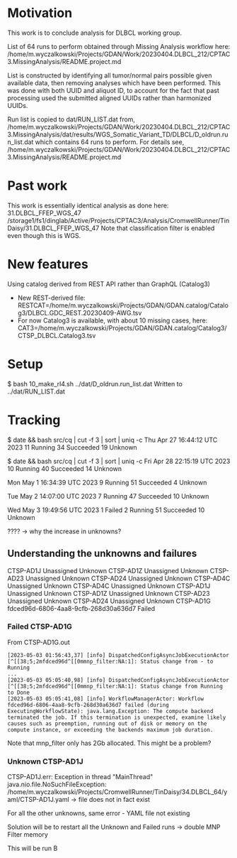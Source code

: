 # Motivation

This work is to conclude analysis for DLBCL working group.

List of 64 runs to perform obtained through Missing Analysis workflow here:
    /home/m.wyczalkowski/Projects/GDAN/Work/20230404.DLBCL_212/CPTAC3.MissingAnalysis/README.project.md

List is constructed by identifying all tumor/normal pairs possible given available data, then removing analyses which have been
performed.  This was done with both UUID and aliquot ID, to account for the fact that past processing used the submitted aligned UUIDs rather
than harmonized UUIDs.

Run list is copied to dat/RUN_LIST.dat from,
    /home/m.wyczalkowski/Projects/GDAN/Work/20230404.DLBCL_212/CPTAC3.MissingAnalysis/dat/results/WGS_Somatic_Variant_TD/DLBCL/D_oldrun.run_list.dat
which contains 64 runs to perform.  For details see,
    /home/m.wyczalkowski/Projects/GDAN/Work/20230404.DLBCL_212/CPTAC3.MissingAnalysis/README.project.md

# Past work

This work is essentially identical analysis as done here: 31.DLBCL_FFEP_WGS_47
/storage1/fs1/dinglab/Active/Projects/CPTAC3/Analysis/CromwellRunner/TinDaisy/31.DLBCL_FFEP_WGS_47
Note that classification filter is enabled even though this is WGS.

# New features


Using catalog derived from REST API rather than GraphQL (Catalog3)
  * New REST-derived file:
    RESTCAT=/home/m.wyczalkowski/Projects/GDAN/GDAN.catalog/Catalog3/DLBCL.GDC_REST.20230409-AWG.tsv
  * For now Catalog3 is available, with about 10 missing cases, here:
    CAT3=/home/m.wyczalkowski/Projects/GDAN/GDAN.catalog/Catalog3/CTSP_DLBCL.Catalog3.tsv


# Setup

$ bash 10_make_rl4.sh ../dat/D_oldrun.run_list.dat
Written to ../dat/RUN_LIST.dat

# Tracking

$ date && bash src/cq | cut -f 3 | sort | uniq -c
Thu Apr 27 16:44:12 UTC 2023
     11 Running
     34 Succeeded
     19 Unknown

$ date && bash src/cq | cut -f 3 | sort | uniq -c
Fri Apr 28 22:15:19 UTC 2023
     10 Running
     40 Succeeded
     14 Unknown

Mon May  1 16:34:39 UTC 2023
      9 Running
     51 Succeeded
      4 Unknown

Tue May  2 14:07:00 UTC 2023
      7 Running
     47 Succeeded
     10 Unknown

Wed May  3 19:49:56 UTC 2023
      1 Failed
      2 Running
     51 Succeeded
     10 Unknown

???? -> why the increase in unknowns?

## Understanding the unknowns and failures
CTSP-AD1J	Unassigned	Unknown
CTSP-AD1Z	Unassigned	Unknown
CTSP-AD23	Unassigned	Unknown
CTSP-AD24	Unassigned	Unknown
CTSP-AD4C	Unassigned	Unknown
CTSP-AD4C	Unassigned	Unknown
CTSP-AD1J	Unassigned	Unknown
CTSP-AD1Z	Unassigned	Unknown
CTSP-AD23	Unassigned	Unknown
CTSP-AD24	Unassigned	Unknown
CTSP-AD1G   fdced96d-6806-4aa8-9cfb-268d30a636d7    Failed

### Failed CTSP-AD1G
From CTSP-AD1G.out
```
[2023-05-03 01:56:43,37] [info] DispatchedConfigAsyncJobExecutionActor [^[[38;5;2mfdced96d^[[0mmnp_filter:NA:1]: Status change from - to Running
...
[2023-05-03 05:05:40,98] [info] DispatchedConfigAsyncJobExecutionActor [^[[38;5;2mfdced96d^[[0mmnp_filter:NA:1]: Status change from Running to Done
[2023-05-03 05:05:41,08] [info] WorkflowManagerActor: Workflow fdced96d-6806-4aa8-9cfb-268d30a636d7 failed (during ExecutingWorkflowState): java.lang.Exception: The compute backend terminated the job. If this termination is unexpected, examine likely causes such as preemption, running out of disk or memory on the compute instance, or exceeding the backends maximum job duration.
```

Note that mnp_filter only has 2Gb allocated.  This might be a problem?

### Unknown CTSP-AD1J
CTSP-AD1J.err:
Exception in thread "MainThread" java.nio.file.NoSuchFileException: /home/m.wyczalkowski/Projects/CromwellRunner/TinDaisy/34.DLBCL_64/yaml/CTSP-AD1J.yaml
-> file does not in fact exist

For all the other unknowns, same error - YAML file not existing

Solution will be to restart all the Unknown and Failed runs
    -> double MNP Filter memory

This will be run B




